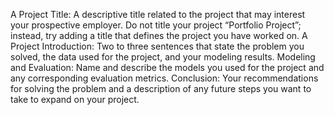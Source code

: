 A Project Title: A descriptive title related to the project that may interest your prospective employer.  Do not title your project “Portfolio Project”; instead, try adding a title that defines the project you have worked on.
A Project Introduction: Two to three sentences that state the problem you solved, the data used for the project, and your modeling results. 
Modeling and Evaluation: Name and describe the models you used for the project and any corresponding evaluation metrics. 
Conclusion: Your recommendations for solving the problem and a description of any future steps you want to take to expand on your project.

